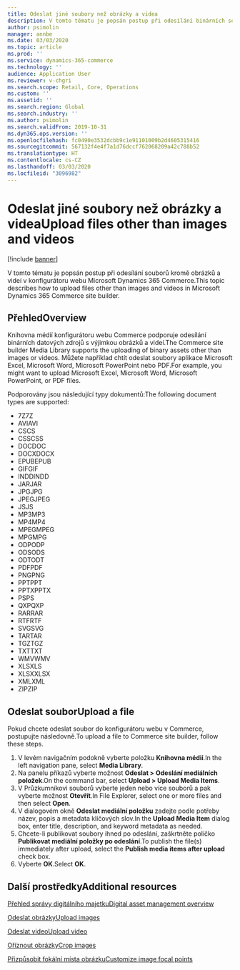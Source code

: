```yaml
---
title: Odeslat jiné soubory než obrázky a videa
description: V tomto tématu je popsán postup při odesílání binárních souborů kromě obrázků a videí v konfigurátoru webu Microsoft Dynamics 365 Commerce.
author: psimolin
manager: annbe
ms.date: 03/03/2020
ms.topic: article
ms.prod: ''
ms.service: dynamics-365-commerce
ms.technology: ''
audience: Application User
ms.reviewer: v-chgri
ms.search.scope: Retail, Core, Operations
ms.custom: ''
ms.assetid: ''
ms.search.region: Global
ms.search.industry: ''
ms.author: psimolin
ms.search.validFrom: 2019-10-31
ms.dyn365.ops.version: ''
ms.openlocfilehash: fc0490e3532dcbb9c1e91101009b2d4605315416
ms.sourcegitcommit: 567132f4e4f7a1d76dccf762068209a42c788b52
ms.translationtype: HT
ms.contentlocale: cs-CZ
ms.lasthandoff: 03/03/2020
ms.locfileid: "3096982"
---
```

# <a name="upload-files-other-than-images-and-videos"></a><span data-ttu-id="b8880-103">Odeslat jiné soubory než obrázky a videa</span><span class="sxs-lookup"><span data-stu-id="b8880-103">Upload files other than images and videos</span></span>

[!include [banner](includes/banner.md)]

<span data-ttu-id="b8880-104">V tomto tématu je popsán postup při odesílání souborů kromě obrázků a videí v konfigurátoru webu Microsoft Dynamics 365 Commerce.</span><span class="sxs-lookup"><span data-stu-id="b8880-104">This topic describes how to upload files other than images and videos in Microsoft Dynamics 365 Commerce site builder.</span></span>

## <a name="overview"></a><span data-ttu-id="b8880-105">Přehled</span><span class="sxs-lookup"><span data-stu-id="b8880-105">Overview</span></span>

<span data-ttu-id="b8880-106">Knihovna médií konfigurátoru webu Commerce podporuje odesílání binárních datových zdrojů s výjimkou obrázků a videí.</span><span class="sxs-lookup"><span data-stu-id="b8880-106">The Commerce site builder Media Library supports the uploading of binary assets other than images or videos.</span></span> <span data-ttu-id="b8880-107">Můžete například chtít odeslat soubory aplikace Microsoft Excel, Microsoft Word, Microsoft PowerPoint nebo PDF.</span><span class="sxs-lookup"><span data-stu-id="b8880-107">For example, you might want to upload Microsoft Excel, Microsoft Word, Microsoft PowerPoint, or PDF files.</span></span>

<span data-ttu-id="b8880-108">Podporovány jsou následující typy dokumentů:</span><span class="sxs-lookup"><span data-stu-id="b8880-108">The following document types are supported:</span></span>
- <span data-ttu-id="b8880-109">7Z</span><span class="sxs-lookup"><span data-stu-id="b8880-109">7Z</span></span>
- <span data-ttu-id="b8880-110">AVI</span><span class="sxs-lookup"><span data-stu-id="b8880-110">AVI</span></span>
- <span data-ttu-id="b8880-111">CS</span><span class="sxs-lookup"><span data-stu-id="b8880-111">CS</span></span>
- <span data-ttu-id="b8880-112">CSS</span><span class="sxs-lookup"><span data-stu-id="b8880-112">CSS</span></span>
- <span data-ttu-id="b8880-113">DOC</span><span class="sxs-lookup"><span data-stu-id="b8880-113">DOC</span></span>
- <span data-ttu-id="b8880-114">DOCX</span><span class="sxs-lookup"><span data-stu-id="b8880-114">DOCX</span></span>
- <span data-ttu-id="b8880-115">EPUB</span><span class="sxs-lookup"><span data-stu-id="b8880-115">EPUB</span></span>
- <span data-ttu-id="b8880-116">GIF</span><span class="sxs-lookup"><span data-stu-id="b8880-116">GIF</span></span>
- <span data-ttu-id="b8880-117">INDD</span><span class="sxs-lookup"><span data-stu-id="b8880-117">INDD</span></span>
- <span data-ttu-id="b8880-118">JAR</span><span class="sxs-lookup"><span data-stu-id="b8880-118">JAR</span></span>
- <span data-ttu-id="b8880-119">JPG</span><span class="sxs-lookup"><span data-stu-id="b8880-119">JPG</span></span>
- <span data-ttu-id="b8880-120">JPEG</span><span class="sxs-lookup"><span data-stu-id="b8880-120">JPEG</span></span>
- <span data-ttu-id="b8880-121">JS</span><span class="sxs-lookup"><span data-stu-id="b8880-121">JS</span></span>
- <span data-ttu-id="b8880-122">MP3</span><span class="sxs-lookup"><span data-stu-id="b8880-122">MP3</span></span>
- <span data-ttu-id="b8880-123">MP4</span><span class="sxs-lookup"><span data-stu-id="b8880-123">MP4</span></span>
- <span data-ttu-id="b8880-124">MPEG</span><span class="sxs-lookup"><span data-stu-id="b8880-124">MPEG</span></span>
- <span data-ttu-id="b8880-125">MPG</span><span class="sxs-lookup"><span data-stu-id="b8880-125">MPG</span></span>
- <span data-ttu-id="b8880-126">ODP</span><span class="sxs-lookup"><span data-stu-id="b8880-126">ODP</span></span>
- <span data-ttu-id="b8880-127">ODS</span><span class="sxs-lookup"><span data-stu-id="b8880-127">ODS</span></span>
- <span data-ttu-id="b8880-128">ODT</span><span class="sxs-lookup"><span data-stu-id="b8880-128">ODT</span></span>
- <span data-ttu-id="b8880-129">PDF</span><span class="sxs-lookup"><span data-stu-id="b8880-129">PDF</span></span>
- <span data-ttu-id="b8880-130">PNG</span><span class="sxs-lookup"><span data-stu-id="b8880-130">PNG</span></span>
- <span data-ttu-id="b8880-131">PPT</span><span class="sxs-lookup"><span data-stu-id="b8880-131">PPT</span></span>
- <span data-ttu-id="b8880-132">PPTX</span><span class="sxs-lookup"><span data-stu-id="b8880-132">PPTX</span></span>
- <span data-ttu-id="b8880-133">PS</span><span class="sxs-lookup"><span data-stu-id="b8880-133">PS</span></span>
- <span data-ttu-id="b8880-134">QXP</span><span class="sxs-lookup"><span data-stu-id="b8880-134">QXP</span></span>
- <span data-ttu-id="b8880-135">RAR</span><span class="sxs-lookup"><span data-stu-id="b8880-135">RAR</span></span>
- <span data-ttu-id="b8880-136">RTF</span><span class="sxs-lookup"><span data-stu-id="b8880-136">RTF</span></span>
- <span data-ttu-id="b8880-137">SVG</span><span class="sxs-lookup"><span data-stu-id="b8880-137">SVG</span></span>
- <span data-ttu-id="b8880-138">TAR</span><span class="sxs-lookup"><span data-stu-id="b8880-138">TAR</span></span>
- <span data-ttu-id="b8880-139">TGZ</span><span class="sxs-lookup"><span data-stu-id="b8880-139">TGZ</span></span>
- <span data-ttu-id="b8880-140">TXT</span><span class="sxs-lookup"><span data-stu-id="b8880-140">TXT</span></span>
- <span data-ttu-id="b8880-141">WMV</span><span class="sxs-lookup"><span data-stu-id="b8880-141">WMV</span></span>
- <span data-ttu-id="b8880-142">XLS</span><span class="sxs-lookup"><span data-stu-id="b8880-142">XLS</span></span>
- <span data-ttu-id="b8880-143">XLSX</span><span class="sxs-lookup"><span data-stu-id="b8880-143">XLSX</span></span>
- <span data-ttu-id="b8880-144">XML</span><span class="sxs-lookup"><span data-stu-id="b8880-144">XML</span></span>
- <span data-ttu-id="b8880-145">ZIP</span><span class="sxs-lookup"><span data-stu-id="b8880-145">ZIP</span></span>

## <a name="upload-a-file"></a><span data-ttu-id="b8880-146">Odeslat soubor</span><span class="sxs-lookup"><span data-stu-id="b8880-146">Upload a file</span></span>

<span data-ttu-id="b8880-147">Pokud chcete odeslat soubor do konfigurátoru webu v Commerce, postupujte následovně.</span><span class="sxs-lookup"><span data-stu-id="b8880-147">To upload a file to Commerce site builder, follow these steps.</span></span>

1. <span data-ttu-id="b8880-148">V levém navigačním podokně vyberte položku **Knihovna médií**.</span><span class="sxs-lookup"><span data-stu-id="b8880-148">In the left navigation pane, select **Media Library**.</span></span>
1. <span data-ttu-id="b8880-149">Na panelu příkazů vyberte možnost **Odeslat \> Odeslání mediálních položek**.</span><span class="sxs-lookup"><span data-stu-id="b8880-149">On the command bar, select **Upload \> Upload Media Items**.</span></span>
1. <span data-ttu-id="b8880-150">V Průzkumníkovi souborů vyberte jeden nebo více souborů a pak vyberte možnost **Otevřít**.</span><span class="sxs-lookup"><span data-stu-id="b8880-150">In File Explorer, select one or more files and then select **Open**.</span></span>
1. <span data-ttu-id="b8880-151">V dialogovém okně **Odeslat mediální položku** zadejte podle potřeby název, popis a metadata klíčových slov.</span><span class="sxs-lookup"><span data-stu-id="b8880-151">In the **Upload Media Item** dialog box, enter title, description, and keyword metadata as needed.</span></span>
1. <span data-ttu-id="b8880-152">Chcete-li publikovat soubory ihned po odeslání, zaškrtněte políčko **Publikovat mediální položky po odeslání**.</span><span class="sxs-lookup"><span data-stu-id="b8880-152">To publish the file(s) immediately after upload, select the **Publish media items after upload** check box.</span></span>
1. <span data-ttu-id="b8880-153">Vyberte **OK**.</span><span class="sxs-lookup"><span data-stu-id="b8880-153">Select **OK**.</span></span>

## <a name="additional-resources"></a><span data-ttu-id="b8880-154">Další prostředky</span><span class="sxs-lookup"><span data-stu-id="b8880-154">Additional resources</span></span>

[<span data-ttu-id="b8880-155">Přehled správy digitálního majetku</span><span class="sxs-lookup"><span data-stu-id="b8880-155">Digital asset management overview</span></span>](dam-overview.md)

[<span data-ttu-id="b8880-156">Odeslat obrázky</span><span class="sxs-lookup"><span data-stu-id="b8880-156">Upload images</span></span>](dam-upload-images.md)

[<span data-ttu-id="b8880-157">Odeslat video</span><span class="sxs-lookup"><span data-stu-id="b8880-157">Upload video</span></span>](dam-upload-video.md)

[<span data-ttu-id="b8880-158">Oříznout obrázky</span><span class="sxs-lookup"><span data-stu-id="b8880-158">Crop images</span></span>](dam-crop-images.md)

[<span data-ttu-id="b8880-159">Přizpůsobit fokální místa obrázku</span><span class="sxs-lookup"><span data-stu-id="b8880-159">Customize image focal points</span></span>](dam-custom-focal-point.md)
